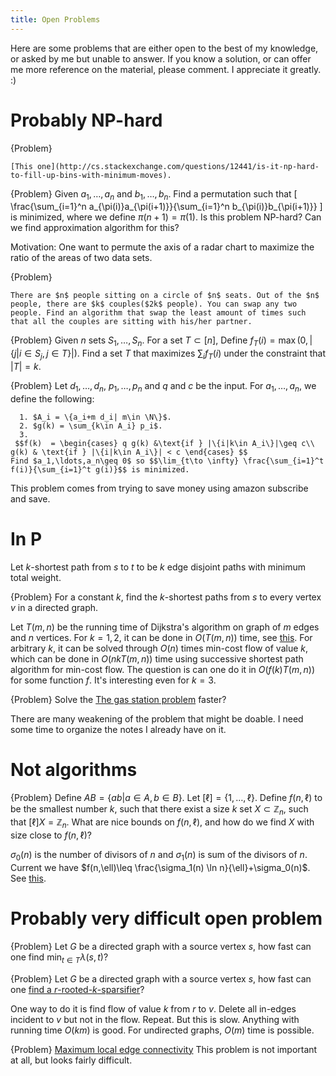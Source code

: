 ```yaml
---
title: Open Problems
---
```


Here are some problems that are either open to the best of my knowledge, or asked by me but unable to answer. If you know a solution, or can offer me more reference on the material, please comment. I appreciate it greatly. :)

# Probably NP-hard

{Problem}

    [This one](http://cs.stackexchange.com/questions/12441/is-it-np-hard-to-fill-up-bins-with-minimum-moves).

{Problem}
    Given $a_1,\ldots,a_n$ and $b_1,\ldots,b_n$. Find a permutation such that
    \[ 
    \frac{\sum_{i=1}^n a_{\pi(i)}a_{\pi(i+1)}}{\sum_{i=1}^n b_{\pi(i)}b_{\pi(i+1)}}
    \]
    is minimized, where we define $\pi(n+1)=\pi(1)$.
    Is this problem NP-hard? Can we find approximation algorithm for this? 

Motivation: One want to permute the axis of a radar chart to maximize the ratio of the areas of two data sets.

{Problem}

    There are $n$ people sitting on a circle of $n$ seats. Out of the $n$ people, there are $k$ couples($2k$ people). You can swap any two people. Find an algorithm that swap the least amount of times such that all the couples are sitting with his/her partner.


{Problem}
    Given $n$ sets $S_1,\ldots,S_n$. For a set $T\subset [n]$, Define $f_T(i) = \max(0,|\{j| i\in S_j, j\in T\}|)$. Find a set $T$ that maximizes $\sum_{i} f_T(i)$ under the constraint that $|T|=k$. 

{Problem}
    Let $d_1,\ldots,d_n$, $p_1,\ldots,p_n$ and $q$ and $c$ be the input. 
    For $a_1,\ldots,a_n$, we define the following:

      1. $A_i = \{a_i+m d_i| m\in \N\}$. 
      2. $g(k) = \sum_{k\in A_i} p_i$.
      3. 
     $$f(k)  = \begin{cases} q g(k) &\text{if } |\{i|k\in A_i\}|\geq c\\
    g(k) & \text{if } |\{i|k\in A_i\}| < c \end{cases} $$
    Find $a_1,\ldots,a_n\geq 0$ so $$\lim_{t\to \infty} \frac{\sum_{i=1}^t f(i)}{\sum_{i=1}^t g(i)}$$ is minimized. 

This problem comes from trying to save money using amazon subscribe and save. 

# In P

Let $k$-shortest path from $s$ to $t$ to be $k$ edge disjoint paths with minimum total weight.

{Problem}
    For a constant $k$, find the $k$-shortest paths from $s$ to every vertex $v$ in a directed graph.

Let $T(m,n)$ be the running time of Dijkstra's algorithm on graph of $m$ edges and $n$ vertices. For $k=1,2$, it can be done in $O(T(m,n))$ time, see [this](http://www.eecs.yorku.ca/course_archive/2007-08/F/6590/Notes/surballe_alg.pdf). For arbitrary $k$, it can be solved through $O(n)$ times min-cost flow of value $k$, which can be done in $O(nk T(m,n))$ time using successive shortest path algorithm for min-cost flow. The question is can one do it in $O(f(k)T(m,n))$ for some function $f$. It's interesting even for $k=3$.

{Problem}
    Solve the [The gas station problem](http://www.cs.umd.edu/projects/gas/) faster? 

There are many weakening of the problem that might be doable. I need some time to organize the notes I already have on it. 

# Not algorithms

{Problem}
    Define $AB = \{ab|a\in A, b\in B\}$. Let $[\ell]=\{1,\ldots,\ell\}$. 
    Define $f(n,\ell)$ to be the smallest number $k$, such that there exist a size $k$ set $X\subset \mathbb{Z}_n$, such that $[\ell]X = \mathbb{Z}_n$. What are nice bounds on $f(n,\ell)$, and how do we find $X$ with size close to $f(n,\ell)$?

$\sigma_0(n)$ is the number of divisors of $n$ and $\sigma_1(n)$ is sum of the divisors of $n$. Current we have $f(n,\ell)\leq \frac{\sigma_1(n) \ln n}{\ell}+\sigma_0(n)$. See [this](https://www.overleaf.com/read/hnqpncgrhpbv).

# Probably very difficult open problem

{Problem}
    Let $G$ be a directed graph with a source vertex $s$, how fast can one find $\min_{t\in T} \lambda(s,t)$? 

{Problem}
    Let $G$ be a directed graph with a source vertex $s$, how fast can one [find a $r$-rooted-$k$-sparsifier](http://cstheory.stackexchange.com/questions/25268/sparse-subgraph-preserving-rooted-edge-connectivity-up-to-k)? 

One way to do it is find flow of value $k$ from $r$ to $v$. Delete all in-edges incident to $v$ but not in the flow. Repeat. But this is slow. Anything with running time $O(km)$ is good. For undirected graphs, $O(m)$ time is possible.

{Problem}
    [Maximum local edge connectivity](http://cstheory.stackexchange.com/questions/25531/maximum-local-edge-connectivity)
This problem is not important at all, but looks fairly difficult. 